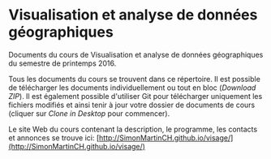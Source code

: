 # Visualisation et analyse de données géographiques

Documents du cours de Visualisation et analyse de données géographiques du semestre de printemps 2016.

Tous les documents du cours se trouvent dans ce répertoire. Il est possible de télécharger les documents individuellement ou tout en bloc (*Download ZIP*). Il est également possible d'utiliser Git pour télécharger uniquement les fichiers modifiés et ainsi tenir à jour votre dossier de documents de cours (cliquer sur *Clone in Desktop* pour commencer).

Le site Web du cours contenant la description, le programme, les contacts et annonces se trouve ici: [http://SimonMartinCH.github.io/visage/](http://SimonMartinCH.github.io/visage/)

